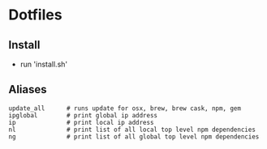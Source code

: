 # Dotfiles

## Install

- run 'install.sh'

## Aliases

```
update_all      # runs update for osx, brew, brew cask, npm, gem
ipglobal        # print global ip address
ip              # print local ip address
nl              # print list of all local top level npm dependencies
ng              # print list of all global top level npm dependencies
```
